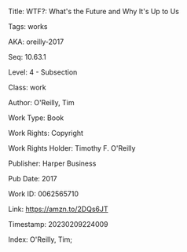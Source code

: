 Title:  WTF?: What's the Future and Why It's Up to Us

Tags:   works

AKA:    oreilly-2017

Seq:    10.63.1

Level:  4 - Subsection

Class:  work

Author: O'Reilly, Tim

Work Type: Book

Work Rights: Copyright

Work Rights Holder: Timothy F. O'Reilly

Publisher: Harper Business

Pub Date: 2017

Work ID: 0062565710

Link:   https://amzn.to/2DQs6JT

Timestamp: 20230209224009

Index:  O'Reilly, Tim; 
